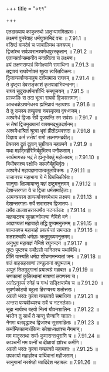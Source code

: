 +++
title = "०९१"

+++


  
एतदाख्याय काकुत्स्थो भ्रातृभ्याममितप्रभः।  
लक्ष्मणं पुनरेवाह धर्मयुक्तमिदं वचः ॥ 7.91.1 ॥   
वसिष्ठं वामदेवं च जाबालिमथ कश्यपम्।  
द्विजांश्च सर्वप्रवरानश्वमेधपुरस्कृतान् ॥ 7.91.2 ॥   
एतान्सर्वान्समानीय मन्त्रयित्वा च लक्ष्मण।  
हयं लक्षणसम्पन्नं विमोक्ष्यामि समाधिना ॥ 7.91.3 ॥   
तद्वाक्यं राघवेणोक्तं श्रुत्वा त्वरितविक्रमः।  
द्विजान्सर्वान्समाहूय दर्शयामास राघवम् ॥ 7.91.4 ॥   
ते दृष्ट्वा देवसङ्काशं कृतपादाभिवन्दनम्।  
राघवं सुदुराधर्षमाशीर्भिः समपूजयन् ॥ 7.91.5 ॥   
प्राञ्जलिः स तदा भूत्वा राघवो द्विजसत्तमान्।  
आचचक्षेऽश्वमेधस्य ह्यभिप्रायं महायशाः ॥ 7.91.6 ॥   
ते तु रामस्य तच्छ्रुत्वा नमस्कृत्वा वृषध्वजम्।  
अश्वमेधं द्विजाः सर्वे पूजयन्ति स्म सर्वशः ॥ 7.91.7 ॥   
स तेषां द्विजमुख्यानां वाक्यमद्भुतदर्शनम्।  
अश्वमेधाश्रितं श्रुत्वा भृशं प्रीतोऽभवत्तदा ॥ 7.91.8 ॥   
विज्ञाय कर्म तत्तेषां रामो लक्ष्मणमब्रवीत्।  
प्रेषयस्व द्रुतं दूतान् सुग्रीवाय महात्मने ॥ 7.91.9 ॥   
यथा महद्भिर्हरिभिर्बहुभिश्च वनौकसाम्।  
सार्धमागच्छ भद्रं ते ह्यनुभोक्तुं महोत्सवम् ॥ 7.91.10 ॥   
बिभीषणश्च रक्षोभिः कामगैर्बहुभिर्वृतः।  
अश्वमेधं महायज्ञमायात्वतुलविक्रमः ॥ 7.91.11 ॥   
राजानश्च महाभागा ये मे प्रियचिकीर्षवः।  
सानुगाः क्षिप्रमायान्तु यज्ञं द्रष्टुमनुत्तमम् ॥ 7.91.12 ॥   
देशान्तरगता ये च द्विजा धर्मसमाहिताः।  
आमन्त्रयस्व तान्सर्वानश्वमेधाय लक्ष्मण ॥ 7.91.13 ॥   
देशान्तरगताः सर्वे सदाराश्च द्विजातयः।  
तथैव तालावचरास्तथैव नटनर्तकाः ॥ 7.91.14 ॥   
यज्ञवाटश्च सुमहान्गोमत्या नैमिशे वने।  
आज्ञाप्यतां महाबाहो तद्धि पुण्यमनुत्तमम् ॥ 7.91.15 ॥   
शान्तयश्च महाबाहो प्रवर्त्यन्तां समन्ततः ॥ 7.91.16 ॥   
शतशश्चापि धर्मज्ञाः क्रतुमुख्यमनुत्तमम्।  
अनुभूय महायज्ञं नैमिशे रघुनन्दन ॥ 7.91.17 ॥   
तुष्टः पुष्टश्च सर्वोऽसौ मानितश्च यथाविधि।  
प्रीतिं यास्यति धर्मज्ञ शीघ्रमामन्त्र्यतां जनः ॥ 7.91.18 ॥   
शतं वाहसहस्राणां तण्डुलानां वपुष्मताम्।  
अयुतं तिलमुद्गानां प्रयात्वग्रे महाबल ॥ 7.91.19 ॥   
चणकानां कुलित्थानां माषाणां लवणस्य च।  
अतोऽनुरूपं स्नेहं च गन्धं सङ्क्षिप्तमेव च ॥ 7.91.20 ॥   
सुवर्णकोट्यो बहुला हिरण्यस्य शतोत्तराः।  
अग्रतो भरतः कृत्वा गच्छत्वग्रे समाधिना ॥ 7.91.21 ॥   
अन्तरा पण्यवीथ्यश्च सर्वे च नटनर्तकाः।  
सूदा नार्यश्च बहवो नित्यं यौवनशालिनः ॥ 7.91.22 ॥   
भरतेन तु सार्धं ते यान्तु सैन्यानि चाग्रतः।  
नैगमा बलवृद्धाश्च द्विजाश्च सुसमाहिताः ॥ 7.91.23 ॥   
कर्मान्तिकान्वर्धकिनः कोशाध्यक्षांश्च नैगमान्।  
मम मातॄस्तथा सर्वाः कुमारान्तःपुराणि च ॥ 7.91.24 ॥   
काञ्चनीं मम पत्नीं च दीक्षायां ज्ञांश्च कर्मणि।  
अग्रतो भरतः कृत्वा गच्छत्वग्रे महायशाः ॥ 7.91.25 ॥   
उपकार्या महार्हाश्च पार्थिवानां महौजसाम्।  
सानुगानां नरश्रेष्ठो व्यादिदेश महाबलः ॥ 7.91.26 ॥   
